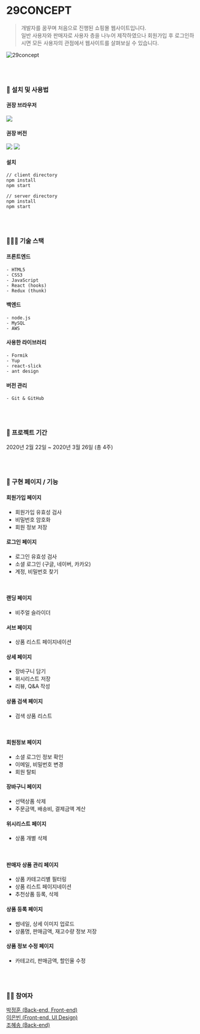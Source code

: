 # 29CONCEPT

> 개발자를 꿈꾸며 처음으로 진행된 쇼핑몰 웹사이트입니다. <br>
일반 사용자와 판매자로 사용자 층을 나누어 제작하였으나 회원가입 후 로그인하시면 모든 사용자의 관점에서 웹사이트를 살펴보실 수 있습니다.


![29concept](https://user-images.githubusercontent.com/66936228/112829408-0ebe1b00-90cc-11eb-8212-2e5722315307.png)


<br>
<br>

### 📂 설치 및 사용법
#### 권장 브라우저
<img src="https://img.shields.io/badge/GoogleChrome-4285F4?style=flat-square&logo=GoogleChrome&logoColor=white"/>

#### 권장 버전
<img src="https://img.shields.io/badge/npm-6.14.7-green?style=flat-square" /> <img src="https://img.shields.io/badge/node-14.7.0-orange?style=flat-square" />

#### 설치
```
// client directory
npm install
npm start

// server directory
npm install
npm start
```

<br>
<br>

### 👩🏻‍💻 기술 스택
#### 프론트엔드
```
- HTML5
- CSS3
- JavaScript
- React (hooks)
- Redux (thunk)
```

#### 백엔드
```
- node.js
- MySQL
- AWS
```

#### 사용한 라이브러리
```
- Formik
- Yup
- react-slick
- ant design
```

#### 버전 관리
```
- Git & GitHub
```

<br>
<br>

### 📆 프로젝트 기간
2020년 2월 22일 ~ 2020년 3월 26일 (총 4주)

<br>
<br>

### 📌 구현 페이지 / 기능
#### 회원가입 페이지
- 회원가입 유효성 검사
- 비밀번호 암호화
- 회원 정보 저장

#### 로그인 페이지
- 로그인 유효성 검사
- 소셜 로그인 (구글, 네이버, 카카오)
- 계정, 비밀번호 찾기

<br>

#### 랜딩 페이지
- 비주얼 슬라이더

#### 서브 페이지
- 상품 리스트 페이지네이션
    
#### 상세 페이지
- 장바구니 담기
- 위시리스트 저장
- 리뷰, Q&A 작성

#### 상품 검색 페이지
- 검색 상품 리스트

<br>

#### 회원정보 페이지
- 소셜 로그인 정보 확인
- 이메일, 비밀번호 변경
- 회원 탈퇴
#### 장바구니 페이지
- 선택상품 삭제
- 주문금액, 배송비, 결제금액 계산
#### 위시리스트 페이지
- 상품 개별 삭제

<br>

#### 판매자 상품 관리 페이지
- 상품 카테고리별 필터링
- 상품 리스트 페이지네이션
- 추천상품 등록, 삭제
#### 상품 등록 페이지
- 썸네일, 상세 이미지 업로드
- 상품명, 판매금액, 재고수량 정보 저장
#### 상품 정보 수정 페이지
- 카테고리, 판매금액, 할인율 수정


<br>
<br>

### 🤼‍♂️ 참여자
[박정훈 (Back-end, Front-end)](https://github.com/Jetty2020) <br>
[이은빈 (Front-end, UI Design)](https://github.com/eunbin-lee) <br>
[조혜송 (Back-end)](https://github.com/spaciouskitchen)

